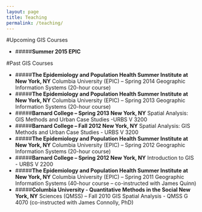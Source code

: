 ```yaml
---
layout: page
title: Teaching
permalink: /teaching/
---
```


<!--This is the base Jekyll theme. You can find out more info about customizing your Jekyll theme, as well as basic Jekyll usage documentation at [jekyllrb.com](http://jekyllrb.com/)

You can find the source code for the Jekyll new theme at: [github.com/jglovier/jekyll-new](https://github.com/jglovier/jekyll-new)

You can find the source code for Jekyll at [github.com/jekyll/jekyll](https://github.com/jekyll/jekyll)
-->

#Upcoming GIS Courses
* #####**Summer 2015 EPIC**



#Past GIS Courses
* #####**The Epidemiology and Population Health Summer Institute at New York, NY** 
Columbia University (EPIC) – Spring 2014 
Geographic Information Systems (20-hour course) 
* #####**The Epidemiology and Population Health Summer Institute at New York, NY** 
Columbia University (EPIC) – Spring 2013 
Geographic Information Systems (20-hour course) 
* #####**Barnard College – Spring 2013 New York, NY** 
Spatial Analysis: GIS Methods and Urban Case Studies -URBS V 3200 
* #####**Barnard College – Fall 2012 New York, NY** 
Spatial Analysis: GIS Methods and Urban Case Studies - URBS V 3200 
* #####**The Epidemiology and Population Health Summer Institute at New York, NY** 
Columbia University (EPIC) – Spring 2012 
Geographic Information Systems (20-hour course) 
* #####**Barnard College – Spring 2012 New York, NY** 
Introduction to GIS - URBS V 2200 
* #####**The Epidemiology and Population Health Summer Institute at New York, NY** 
Columbia University (EPIC) – Spring 2011 
Geographic Information Systems (40-hour course – co-instructed with James Quinn) 
* #####**Columbia University - Quantitative Methods in the Social New York, NY** 
Sciences (QMSS) – Fall 2010 
GIS Spatial Analysis - QMSS G 4070 (co-instructed with James Connolly, PhD)